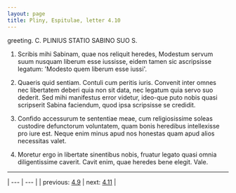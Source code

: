 ```yaml
---
layout: page
title: Pliny, Espitulae, letter 4.10
---
```


greeting. C. PLINIUS STATIO SABINO SUO S.



1. Scribis mihi Sabinam, quae nos reliquit heredes, Modestum servum suum nusquam liberum esse iussisse, eidem tamen sic ascripsisse legatum: 'Modesto quem liberum esse iussi'.



2. Quaeris quid sentiam. Contuli cum peritis iuris. Convenit inter omnes nec libertatem deberi quia non sit data, nec legatum quia servo suo dederit. Sed mihi manifestus error videtur, ideo-que puto nobis quasi scripserit Sabina faciendum, quod ipsa scripsisse se credidit.



3. Confido accessurum te sententiae meae, cum religiosissime soleas custodire defunctorum voluntatem, quam bonis heredibus intellexisse pro iure est. Neque enim minus apud nos honestas quam apud alios necessitas valet.



4. Moretur ergo in libertate sinentibus nobis, fruatur legato quasi omnia diligentissime caverit. Cavit enim, quae heredes bene elegit. Vale.



---

| --- | --- |
| previous: [4.9](../4.9/) | next: [4.11](../4.11/) |